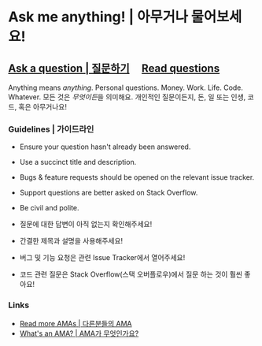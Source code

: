 # Ask me anything! | 아무거나 물어보세요!


## [Ask a question | 질문하기](../../issues/new) &nbsp;&nbsp;&nbsp; [Read questions](../../issues?utf8=%E2%9C%93&q=is%3Aissue%20is%3Aclosed%20sort%3Aupdated-desc%20-label%3Ahidden)

Anything means *anything*. Personal questions. Money. Work. Life. Code. Whatever. 
모든 것은 *무엇이든*을 의미해요. 개인적인 질문이든지, 돈, 일 또는 인생, 코드, 혹은 아무거나요!

### Guidelines | 가이드라인

- Ensure your question hasn't already been answered.
- Use a succinct title and description.
- Bugs & feature requests should be opened on the relevant issue tracker.
- Support questions are better asked on Stack Overflow.
- Be civil and polite.

- 질문에 대한 답변이 아직 없는지 확인해주세요!
- 간결한 제목과 설명을 사용해주세요!
- 버그 및 기능 요청은 관련 Issue Tracker에서 열어주세요!
- 코드 관련 질문은 Stack Overflow(스택 오버플로우)에서 질문 하는 것이 훨씬 좋아요!

### Links

- [Read more AMAs | 다른분들의 AMA ](https://github.com/sindresorhus/amas)
- [What's an AMA? | AMA가 무엇인가요? ](https://en.wikipedia.org/wiki//r/IAmA)
